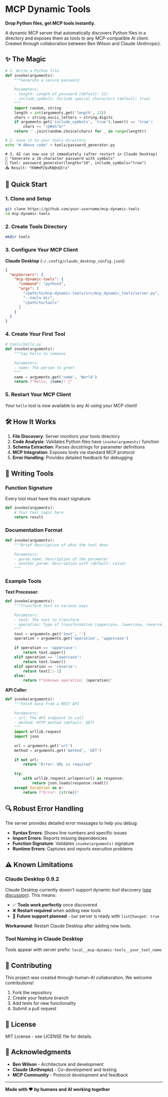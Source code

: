 # MCP Dynamic Tools

**Drop Python files, get MCP tools instantly.**

A dynamic MCP server that automatically discovers Python files in a directory and exposes them as tools to any MCP-compatible AI client. Created through collaboration between Ben Wilson and Claude (Anthropic).

## ✨ The Magic

```python
# 1. Write a Python file
def invoke(arguments):
    """Generate a secure password
    
    Parameters:
    - length: Length of password (default: 12)
    - include_symbols: Include special characters (default: true)
    """
    import random, string
    length = int(arguments.get('length', 12))
    chars = string.ascii_letters + string.digits
    if arguments.get('include_symbols', 'true').lower() == 'true':
        chars += "!@#$%^&*"
    return ''.join(random.choice(chars) for _ in range(length))
```

```bash
# 2. Save it to your tools directory
echo "# Above code" > tools/password_generator.py
```

```
# 3. AI can now use it immediately (after restart in Claude Desktop)
🤖 "Generate a 16-character password with symbols"
🔧 Tool: password_generator(length="16", include_symbols="true")
📤 Result: "K9#mP2$vR8@nQ3!x"
```

## 🚀 Quick Start

### 1. Clone and Setup
```bash
git clone https://github.com/your-username/mcp-dynamic-tools
cd mcp-dynamic-tools
```

### 2. Create Tools Directory
```bash
mkdir tools
```

### 3. Configure Your MCP Client

**Claude Desktop** (`~/.config/claude_desktop_config.json`):
```json
{
  "mcpServers": {
    "mcp-dynamic-tools": {
      "command": "python3",
      "args": [
        "/path/to/mcp-dynamic-tools/src/mcp_dynamic_tools/server.py",
        "--tools-dir",
        "/path/to/tools"
      ]
    }
  }
}
```

### 4. Create Your First Tool
```python
# tools/hello.py
def invoke(arguments):
    """Say hello to someone
    
    Parameters:
    - name: The person to greet
    """
    name = arguments.get('name', 'World')
    return f"Hello, {name}! 👋"
```

### 5. Restart Your MCP Client
Your `hello` tool is now available to any AI using your MCP client!

## 🛠️ How It Works

1. **File Discovery**: Server monitors your tools directory
2. **Code Analysis**: Validates Python files have `invoke(arguments)` function  
3. **Schema Extraction**: Parses docstrings for parameter definitions
4. **MCP Integration**: Exposes tools via standard MCP protocol
5. **Error Handling**: Provides detailed feedback for debugging

## 📝 Writing Tools

### Function Signature
Every tool must have this exact signature:
```python
def invoke(arguments):
    # Your tool logic here
    return result
```

### Documentation Format
```python
def invoke(arguments):
    """Brief description of what the tool does
    
    Parameters:
    - param_name: Description of the parameter
    - another_param: Description with (default: value)
    """
```

### Example Tools

**Text Processor**:
```python
def invoke(arguments):
    """Transform text in various ways
    
    Parameters:
    - text: The text to transform
    - operation: Type of transformation (uppercase, lowercase, reverse)
    """
    text = arguments.get('text', '')
    operation = arguments.get('operation', 'uppercase')
    
    if operation == 'uppercase':
        return text.upper()
    elif operation == 'lowercase':
        return text.lower()
    elif operation == 'reverse':
        return text[::-1]
    else:
        return f"Unknown operation: {operation}"
```

**API Caller**:
```python
def invoke(arguments):
    """Fetch data from a REST API
    
    Parameters:
    - url: The API endpoint to call
    - method: HTTP method (default: GET)
    """
    import urllib.request
    import json
    
    url = arguments.get('url')
    method = arguments.get('method', 'GET')
    
    if not url:
        return "Error: URL is required"
    
    try:
        with urllib.request.urlopen(url) as response:
            return json.loads(response.read())
    except Exception as e:
        return f"Error: {str(e)}"
```

## 🔍 Robust Error Handling

The server provides detailed error messages to help you debug:

- **Syntax Errors**: Shows line numbers and specific issues
- **Import Errors**: Reports missing dependencies  
- **Function Signature**: Validates `invoke(arguments)` signature
- **Runtime Errors**: Captures and reports execution problems

## ⚠️ Known Limitations

### Claude Desktop 0.9.2
Claude Desktop currently doesn't support dynamic tool discovery ([see discussion](https://github.com/orgs/modelcontextprotocol/discussions/76)). This means:

- ✅ **Tools work perfectly** once discovered
- ❌ **Restart required** when adding new tools
- 🔄 **Future support planned** - our server is ready with `listChanged: true`

**Workaround**: Restart Claude Desktop after adding new tools.

### Tool Naming in Claude Desktop
Tools appear with server prefix: `local__mcp-dynamic-tools__your_tool_name`

## 🤝 Contributing

This project was created through human-AI collaboration. We welcome contributions!

1. Fork the repository
2. Create your feature branch
3. Add tests for new functionality  
4. Submit a pull request

## 📄 License

MIT License - see LICENSE file for details.

## 🙏 Acknowledgments

- **Ben Wilson** - Architecture and development
- **Claude (Anthropic)** - Co-development and testing
- **MCP Community** - Protocol development and feedback

---

**Made with ❤️ by humans and AI working together**
